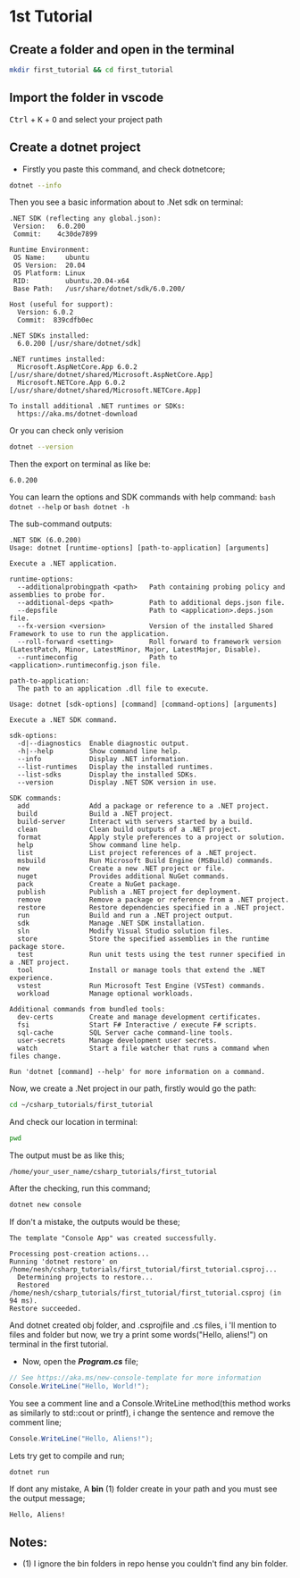 # 1st Tutorial

## Create a folder and open in the terminal

```bash
mkdir first_tutorial && cd first_tutorial
```
## Import the folder in vscode
<kbd>Ctrl</kbd> + <kbd>K</kbd> + <kbd>O</kbd> and select your project path
## Create a dotnet project
- Firstly you paste this command, and check dotnetcore;
```bash
dotnet --info
```
Then you see a basic information about to .Net sdk on terminal:
```terminal
.NET SDK (reflecting any global.json):
 Version:   6.0.200
 Commit:    4c30de7899

Runtime Environment:
 OS Name:     ubuntu
 OS Version:  20.04
 OS Platform: Linux
 RID:         ubuntu.20.04-x64
 Base Path:   /usr/share/dotnet/sdk/6.0.200/

Host (useful for support):
  Version: 6.0.2
  Commit:  839cdfb0ec

.NET SDKs installed:
  6.0.200 [/usr/share/dotnet/sdk]

.NET runtimes installed:
  Microsoft.AspNetCore.App 6.0.2 [/usr/share/dotnet/shared/Microsoft.AspNetCore.App]
  Microsoft.NETCore.App 6.0.2 [/usr/share/dotnet/shared/Microsoft.NETCore.App]

To install additional .NET runtimes or SDKs:
  https://aka.ms/dotnet-download
```
Or you can check only verision
```bash
dotnet --version
```
Then the export on terminal as like be:
```terminal
6.0.200
```
You can learn the options and SDK commands with help command:
`bash dotnet --help` or `bash dotnet -h`

The sub-command outputs:
```terminal
.NET SDK (6.0.200)
Usage: dotnet [runtime-options] [path-to-application] [arguments]

Execute a .NET application.

runtime-options:
  --additionalprobingpath <path>   Path containing probing policy and assemblies to probe for.
  --additional-deps <path>         Path to additional deps.json file.
  --depsfile                       Path to <application>.deps.json file.
  --fx-version <version>           Version of the installed Shared Framework to use to run the application.
  --roll-forward <setting>         Roll forward to framework version  (LatestPatch, Minor, LatestMinor, Major, LatestMajor, Disable).
  --runtimeconfig                  Path to <application>.runtimeconfig.json file.

path-to-application:
  The path to an application .dll file to execute.

Usage: dotnet [sdk-options] [command] [command-options] [arguments]

Execute a .NET SDK command.

sdk-options:
  -d|--diagnostics  Enable diagnostic output.
  -h|--help         Show command line help.
  --info            Display .NET information.
  --list-runtimes   Display the installed runtimes.
  --list-sdks       Display the installed SDKs.
  --version         Display .NET SDK version in use.

SDK commands:
  add               Add a package or reference to a .NET project.
  build             Build a .NET project.
  build-server      Interact with servers started by a build.
  clean             Clean build outputs of a .NET project.
  format            Apply style preferences to a project or solution.
  help              Show command line help.
  list              List project references of a .NET project.
  msbuild           Run Microsoft Build Engine (MSBuild) commands.
  new               Create a new .NET project or file.
  nuget             Provides additional NuGet commands.
  pack              Create a NuGet package.
  publish           Publish a .NET project for deployment.
  remove            Remove a package or reference from a .NET project.
  restore           Restore dependencies specified in a .NET project.
  run               Build and run a .NET project output.
  sdk               Manage .NET SDK installation.
  sln               Modify Visual Studio solution files.
  store             Store the specified assemblies in the runtime package store.
  test              Run unit tests using the test runner specified in a .NET project.
  tool              Install or manage tools that extend the .NET experience.
  vstest            Run Microsoft Test Engine (VSTest) commands.
  workload          Manage optional workloads.

Additional commands from bundled tools:
  dev-certs         Create and manage development certificates.
  fsi               Start F# Interactive / execute F# scripts.
  sql-cache         SQL Server cache command-line tools.
  user-secrets      Manage development user secrets.
  watch             Start a file watcher that runs a command when files change.

Run 'dotnet [command] --help' for more information on a command.
```
Now, we create a .Net project in our path, firstly would go the path:
```bash
cd ~/csharp_tutorials/first_tutorial
```
And check our location in terminal:
```bash
pwd
```
The output must be as like this;
```terminal
/home/your_user_name/csharp_tutorials/first_tutorial
```
After the checking, run this command;
```bash
dotnet new console
```
If don't a mistake, the outputs would be these;
```terminal
The template "Console App" was created successfully.

Processing post-creation actions...
Running 'dotnet restore' on /home/nesh/csharp_tutorials/first_tutorial/first_tutorial.csproj...
  Determining projects to restore...
  Restored /home/nesh/csharp_tutorials/first_tutorial/first_tutorial.csproj (in 94 ms).
Restore succeeded.
```
And dotnet created obj folder, and .csprojfile and .cs files, i 'll mention to files and folder but now, we try a print some words("Hello, aliens!") on terminal in the first tutorial.

- Now, open the **_Program.cs_** file;
```c#
// See https://aka.ms/new-console-template for more information
Console.WriteLine("Hello, World!");
```
You see a comment line and a Console.WriteLine method(this method works as similarly to std::cout or printf), i change the sentence and remove the comment line;
```c#
Console.WriteLine("Hello, Aliens!");
```
Lets try get to compile and run;
```bash
dotnet run
```
If dont any mistake, A **bin** (1) folder create in your path and you must see the output message;
```terminal
Hello, Aliens!
```

## Notes:
- (1) I ignore the bin folders in repo hense you couldn't find any bin folder.
